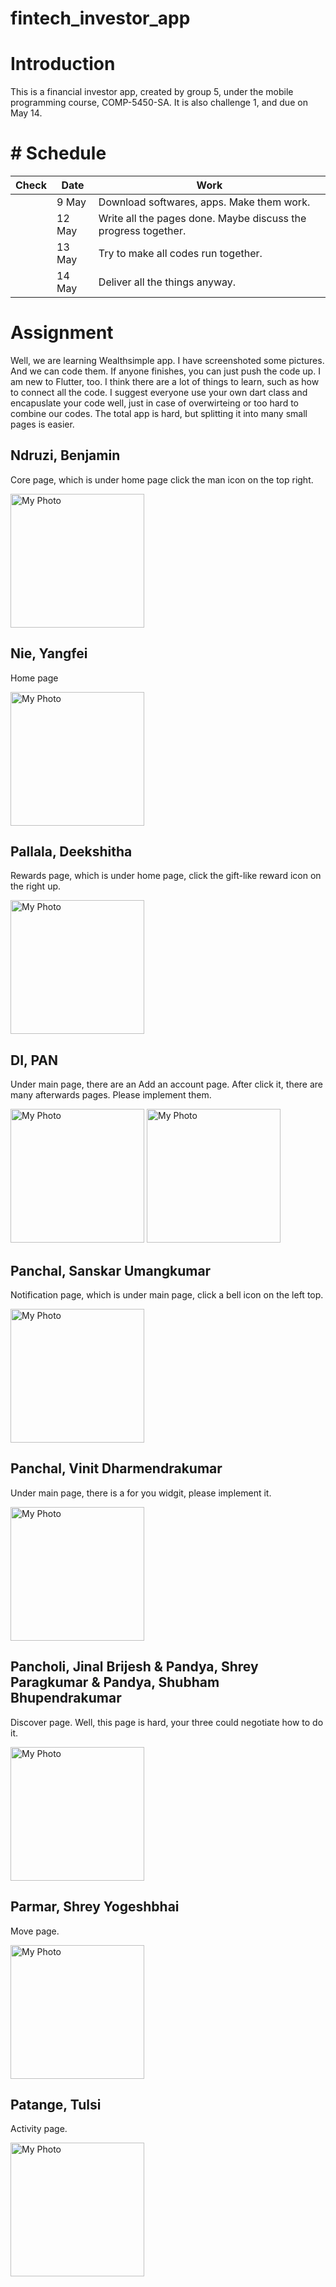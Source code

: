 # fintech_investor_app

# Introduction

This is a financial investor app, created by group 5, under the mobile programming course, COMP-5450-SA. It is also challenge 1, and due on May 14.

# # Schedule

| Check | Date   | Work                                                           |
| ----- | ------ | -------------------------------------------------------------- |
|       | 9 May  | Download softwares, apps. Make them work.                      |
|       | 12 May | Write all the pages done. Maybe discuss the progress together. |
|       | 13 May | Try to make all codes run together.                            |
|       | 14 May | Deliver all the things anyway.                                 |

# Assignment

Well, we are learning Wealthsimple app. I have screenshoted some pictures. And we can code them. If anyone finishes, you can just push the code up. I am new to Flutter, too. I think there are a lot of things to learn, such as how to connect all the code. I suggest everyone use your own dart class and encapuslate your code well, just in case of overwirteing or too hard to combine our codes. The total app is hard, but splitting it into many small pages is easier.

## Ndruzi, Benjamin

Core page, which is under home page click the man icon on the  top right.

<img src="./assets/images/Core.jpg" title="" alt="My Photo" width="214">

## Nie, Yangfei

Home page

<img src="./assets/images/Home.jpg" title="" alt="My Photo" width="214">

## Pallala, Deekshitha

Rewards page, which is under home page, click the gift-like reward icon on the right up.

<img src="./assets/images/Rewards.jpg" title="" alt="My Photo" width="214">

## DI, PAN

Under main page, there are an Add an account page. After click it, there are many afterwards pages. Please implement them.

<img src="./assets/images/HomeWithSquare.jpg" title="" alt="My Photo" width="214">
<img src="./assets/images/Add on account.jpg" title="" alt="My Photo" width="214">

## Panchal, Sanskar Umangkumar

Notification page, which is under main page, click a bell icon on the left top.

<img src="./assets/images/Notifications.jpg" title="" alt="My Photo" width="214">

## Panchal, Vinit Dharmendrakumar

Under main page, there is a for you widgit, please implement it.

<img src="./assets/images/For%20you.jpg" title="" alt="My Photo" width="214">

## Pancholi, Jinal Brijesh & Pandya, Shrey Paragkumar & Pandya, Shubham Bhupendrakumar

Discover page. Well, this page is hard, your three could negotiate how to do it.

<img src="./assets/images/Discover.jpg" title="" alt="My Photo" width="214">

## Parmar, Shrey Yogeshbhai

Move page.

<img src="./assets/images/Move.jpg" title="" alt="My Photo" width="214">

## Patange, Tulsi

Activity page.

<img src="./assets/images/Activity.jpg" title="" alt="My Photo" width="214">
